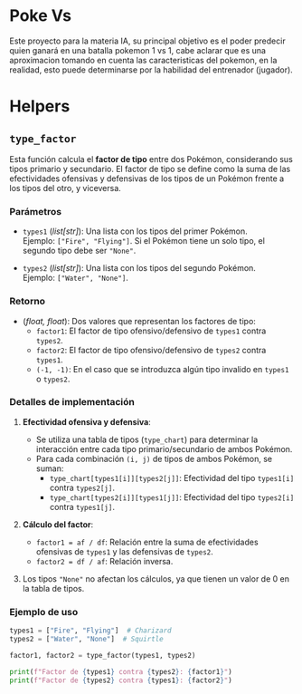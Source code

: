 # Poke Vs
Este proyecto para la materia IA, su principal objetivo es el poder predecir quien ganará en una batalla pokemon 1 vs 1, cabe aclarar que es una aproximacion tomando en cuenta las caracteristicas del pokemon, en la realidad, esto puede determinarse por la habilidad del entrenador (jugador).


# Helpers

## `type_factor`

Esta función calcula el **factor de tipo** entre dos Pokémon, considerando sus tipos primario y secundario. El factor de tipo se define como la suma de las efectividades ofensivas y defensivas de los tipos de un Pokémon frente a los tipos del otro, y viceversa.

### **Parámetros**
- `types1` (*list[str]*): Una lista con los tipos del primer Pokémon.  
  Ejemplo: `["Fire", "Flying"]`. Si el Pokémon tiene un solo tipo, el segundo tipo debe ser `"None"`.
  
- `types2` (*list[str]*): Una lista con los tipos del segundo Pokémon.  
  Ejemplo: `["Water", "None"]`.

### **Retorno**
- (*float, float*): Dos valores que representan los factores de tipo:
  - `factor1`: El factor de tipo ofensivo/defensivo de `types1` contra `types2`.
  - `factor2`: El factor de tipo ofensivo/defensivo de `types2` contra `types1`.
  - `(-1, -1)`: En el caso que se introduzca algún tipo invalido en `types1` o `types2`.

### **Detalles de implementación**
1. **Efectividad ofensiva y defensiva**:
   - Se utiliza una tabla de tipos (`type_chart`) para determinar la interacción entre cada tipo primario/secundario de ambos Pokémon.
   - Para cada combinación `(i, j)` de tipos de ambos Pokémon, se suman:
     - `type_chart[types1[i]][types2[j]]`: Efectividad del tipo `types1[i]` contra `types2[j]`.
     - `type_chart[types2[i]][types1[j]]`: Efectividad del tipo `types2[i]` contra `types1[j]`.

2. **Cálculo del factor**:
   - `factor1 = af / df`: Relación entre la suma de efectividades ofensivas de `types1` y las defensivas de `types2`.
   - `factor2 = df / af`: Relación inversa.

3. Los tipos `"None"` no afectan los cálculos, ya que tienen un valor de 0 en la tabla de tipos.

### **Ejemplo de uso**
```python
types1 = ["Fire", "Flying"]  # Charizard
types2 = ["Water", "None"]  # Squirtle

factor1, factor2 = type_factor(types1, types2)

print(f"Factor de {types1} contra {types2}: {factor1}")
print(f"Factor de {types2} contra {types1}: {factor2}")
